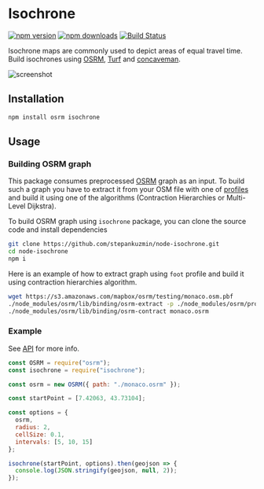 # Isochrone

[![npm version](https://img.shields.io/npm/v/isochrone.svg)](https://www.npmjs.com/package/isochrone)
[![npm downloads](https://img.shields.io/npm/dt/isochrone.svg)](https://www.npmjs.com/package/isochrone)
[![Build Status](https://travis-ci.com/stepankuzmin/node-isochrone.svg?branch=master)](https://travis-ci.com/stepankuzmin/node-isochrone)

Isochrone maps are commonly used to depict areas of equal travel time.
Build isochrones using [OSRM](http://project-osrm.org/), [Turf](http://turfjs.org/) and [concaveman](https://github.com/mapbox/concaveman).

![screenshot](https://raw.githubusercontent.com/stepankuzmin/galton/master/example.png)

## Installation

```sh
npm install osrm isochrone
```

## Usage

### Building OSRM graph

This package consumes preprocessed [OSRM](http://project-osrm.org/) graph as an input. To build such a graph you have to extract it from your OSM file with one of [profiles](https://github.com/Project-OSRM/osrm-backend/wiki/Profiles) and build it using one of the algorithms (Contraction Hierarchies or Multi-Level Dijkstra).

To build OSRM graph using `isochrone` package, you can clone the source code and install dependencies

```sh
git clone https://github.com/stepankuzmin/node-isochrone.git
cd node-isochrone
npm i
```

Here is an example of how to extract graph using `foot` profile and build it using contraction hierarchies algorithm.

```sh
wget https://s3.amazonaws.com/mapbox/osrm/testing/monaco.osm.pbf
./node_modules/osrm/lib/binding/osrm-extract -p ./node_modules/osrm/profiles/foot.lua monaco.osm.pbf
./node_modules/osrm/lib/binding/osrm-contract monaco.osrm
```

### Example

See [API](https://github.com/stepankuzmin/node-isochrone/blob/master/API.md) for more info.

```js
const OSRM = require("osrm");
const isochrone = require("isochrone");

const osrm = new OSRM({ path: "./monaco.osrm" });

const startPoint = [7.42063, 43.73104];

const options = {
  osrm,
  radius: 2,
  cellSize: 0.1,
  intervals: [5, 10, 15]
};

isochrone(startPoint, options).then(geojson => {
  console.log(JSON.stringify(geojson, null, 2));
});
```
